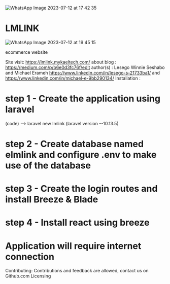 
![WhatsApp Image 2023-07-12 at 17 42 35](https://github.com/WinLesh/LMLINK/assets/45282703/b7cee870-4c04-4760-b566-3e940f535c57)

# LMLINK
![WhatsApp Image 2023-07-12 at 19 45 15](https://github.com/WinLesh/LMLINK/assets/45282703/1218c926-dd55-47c5-b280-0b584dc3ef6d)

ecommerce website

Site visit:  https://lmlink.mykaeltech.com/
about blog : https://medium.com/p/b6e0d3fc76f/edit
author(s) : Lesego Winnie Seshabo and Michael Erameh 
https://www.linkedin.com/in/lesego-s-21733ba1/ and https://www.linkedin.com/in/michael-e-9bb290134/
Installation :
# step 1 - Create the application using laravel

(code)
--> laravel new lmlink
(laravel version --10.13.5)

# step 2 - Create database named elmlink and configure .env to make use of the database

# step 3 - Create the login routes and install Breeze & Blade

# step 4 - Install react using breeze
# Application will require internet connection
Contributing: Contributions and feedback are allowed, contact us on Github.com
Licensing
